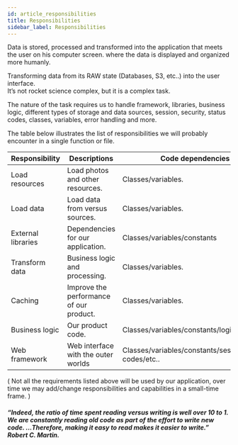 ```yaml
---
id: article_responsibilities
title: Responsibilities
sidebar_label: Responsibilities
---
```



Data is stored, processed and transformed into the application that meets the user on his computer screen. where the data is displayed and organized more humanly.   

Transforming data from its RAW state (Databases, S3, etc..) into the user interface.     
It’s not rocket science complex, but it is a complex task.   

The nature of the task requires us to handle framework, libraries, business logic, different types of storage and data sources, session, security, status codes, classes, variables, error handling and more.    

The table below illustrates the list of responsibilities we will probably encounter in a single function or file.    
 
| Responsibility     | Descriptions                            | Code dependencies                                      |
|--------------------|-----------------------------------------|--------------------------------------------------------|
| Load resources     | Load photos and other resources.        | Classes/variables.                                     |
| Load data          | Load data from versus sources.          | Classes/variables.                                     |
| External libraries | Dependencies for our application.       | Classes/variables/constants                            |
| Transform data     | Business logic and processing.          | Classes/variables.                                     |
| Caching            | Improve the performance of our product. | Classes/variables.                                     |
| Business logic     | Our product code.                       | Classes/variables/constants/logic                      |
| Web framework      | Web interface with the outer worlds     | Classes/variables/constants/session/status codes/etc.. |

( Not all the requirements listed above will be used by our application, over time we may add/change responsibilities and capabilities in a small-time frame. )

##### “Indeed, the ratio of time spent reading versus writing is well over 10 to 1. We are constantly reading old code as part of the effort to write new code. ...Therefore, making it easy to read makes it easier to write.” Robert C. Martin.
